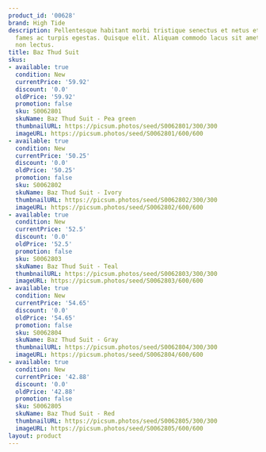 ```yaml
---
product_id: '00628'
brand: High Tide
description: Pellentesque habitant morbi tristique senectus et netus et malesuada
  fames ac turpis egestas. Quisque elit. Aliquam commodo lacus sit amet nulla. Donec
  non lectus.
title: Baz Thud Suit
skus:
- available: true
  condition: New
  currentPrice: '59.92'
  discount: '0.0'
  oldPrice: '59.92'
  promotion: false
  sku: S0062801
  skuName: Baz Thud Suit - Pea green
  thumbnailURL: https://picsum.photos/seed/S0062801/300/300
  imageURL: https://picsum.photos/seed/S0062801/600/600
- available: true
  condition: New
  currentPrice: '50.25'
  discount: '0.0'
  oldPrice: '50.25'
  promotion: false
  sku: S0062802
  skuName: Baz Thud Suit - Ivory
  thumbnailURL: https://picsum.photos/seed/S0062802/300/300
  imageURL: https://picsum.photos/seed/S0062802/600/600
- available: true
  condition: New
  currentPrice: '52.5'
  discount: '0.0'
  oldPrice: '52.5'
  promotion: false
  sku: S0062803
  skuName: Baz Thud Suit - Teal
  thumbnailURL: https://picsum.photos/seed/S0062803/300/300
  imageURL: https://picsum.photos/seed/S0062803/600/600
- available: true
  condition: New
  currentPrice: '54.65'
  discount: '0.0'
  oldPrice: '54.65'
  promotion: false
  sku: S0062804
  skuName: Baz Thud Suit - Gray
  thumbnailURL: https://picsum.photos/seed/S0062804/300/300
  imageURL: https://picsum.photos/seed/S0062804/600/600
- available: true
  condition: New
  currentPrice: '42.88'
  discount: '0.0'
  oldPrice: '42.88'
  promotion: false
  sku: S0062805
  skuName: Baz Thud Suit - Red
  thumbnailURL: https://picsum.photos/seed/S0062805/300/300
  imageURL: https://picsum.photos/seed/S0062805/600/600
layout: product
---
```

